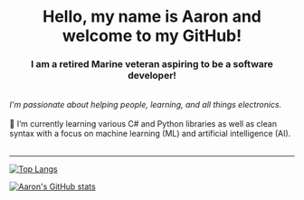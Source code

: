 <h1 align="center">Hello, my name is Aaron and welcome to my GitHub!</h1>
<h3 align="center">I am a retired Marine veteran aspiring to be a software developer!</h3>
<br>
<em>I'm passionate about helping people, learning, and all things electronics.</em>
<br><br>
📖 I’m currently learning various C# and Python libraries as well as clean syntax with a focus on machine learning (ML) and artificial intelligence (AI).
<br><br>
<hr>

[![Top Langs](https://github-readme-stats.vercel.app/api/top-langs/?username=aaronhevia&layout=compact)](https://github.com/aaronhevia/github-readme-stats)

[![Aaron's GitHub stats](https://github-readme-stats.vercel.app/api?username=aaronhevia)](https://github.com/aaronhevia/github-readme-stats)










<!---
AaronHevia/AaronHevia is a ✨ special ✨ repository because its `README.md` (this file) appears on your GitHub profile.
You can click the Preview link to take a look at your changes.
--->
